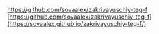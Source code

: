 https://github.com/sovaalex/zakrivayuschiy-teg-f
[https://github.com/sovaalex/zakrivayuschiy-teg-f](https://sovaalex.github.io/zakrivayuschiy-teg-f/)
